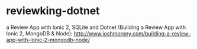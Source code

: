 # reviewking-dotnet
a Review App with Ionic 2, SQLite and Dotnet (Building a Review App with Ionic 2, MongoDB &amp; Node): http://www.joshmorony.com/building-a-review-app-with-ionic-2-mongodb-node/
